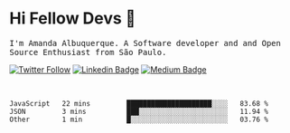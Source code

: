 # Hi Fellow Devs :wave:
   
<p>
  <samp>
    I'm Amanda Albuquerque. A Software developer and and Open Source Enthusiast from São Paulo.
  </samp>

  
  [![Twitter Follow](https://img.shields.io/twitter/follow/alalbux?style=social)](https://www.twitter.com/alalbux)
  [![Linkedin Badge](https://img.shields.io/badge/-alalbux-blue?style=flat-square&logo=Linkedin&logoColor=white&link=https://www.linkedin.com/in/alalbux/)](https://www.linkedin.com/in/alalbux/)
  [![Medium Badge](https://img.shields.io/badge/-alalbux-black?style=flat-square&logo=Medium&logoColor=white&link=https://medium.com/@alalbux)](https://medium.com/@alalbux)
</p>

  <br/>
  

<!--START_SECTION:waka-->
```text
JavaScript   22 mins         █████████████████████░░░░   83.68 % 
JSON         3 mins          ███░░░░░░░░░░░░░░░░░░░░░░   11.94 % 
Other        1 min           █░░░░░░░░░░░░░░░░░░░░░░░░   03.76 % 
```
<!--END_SECTION:waka-->

